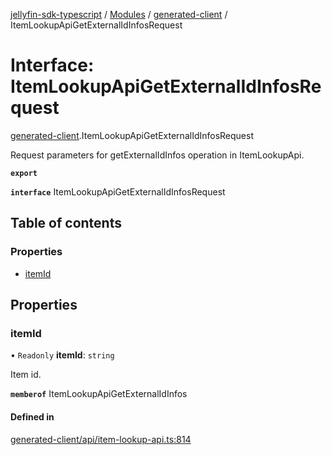 [jellyfin-sdk-typescript](../README.md) / [Modules](../modules.md) / [generated-client](../modules/generated_client.md) / ItemLookupApiGetExternalIdInfosRequest

# Interface: ItemLookupApiGetExternalIdInfosRequest

[generated-client](../modules/generated_client.md).ItemLookupApiGetExternalIdInfosRequest

Request parameters for getExternalIdInfos operation in ItemLookupApi.

**`export`**

**`interface`** ItemLookupApiGetExternalIdInfosRequest

## Table of contents

### Properties

- [itemId](generated_client.ItemLookupApiGetExternalIdInfosRequest.md#itemid)

## Properties

### itemId

• `Readonly` **itemId**: `string`

Item id.

**`memberof`** ItemLookupApiGetExternalIdInfos

#### Defined in

[generated-client/api/item-lookup-api.ts:814](https://github.com/thornbill/jellyfin-sdk-typescript/blob/644c849/src/generated-client/api/item-lookup-api.ts#L814)
